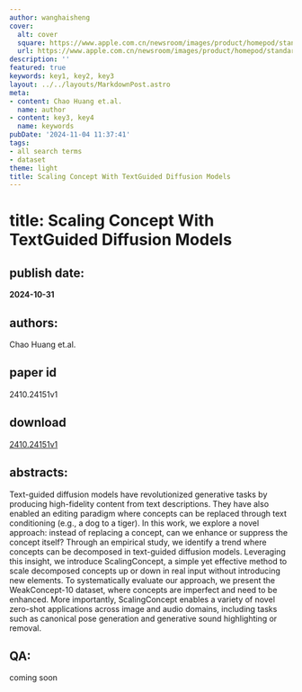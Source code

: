 ```yaml
---
author: wanghaisheng
cover:
  alt: cover
  square: https://www.apple.com.cn/newsroom/images/product/homepod/standard/Apple-HomePod-hero-230118_big.jpg.large_2x.jpg
  url: https://www.apple.com.cn/newsroom/images/product/homepod/standard/Apple-HomePod-hero-230118_big.jpg.large_2x.jpg
description: ''
featured: true
keywords: key1, key2, key3
layout: ../../layouts/MarkdownPost.astro
meta:
- content: Chao Huang et.al.
  name: author
- content: key3, key4
  name: keywords
pubDate: '2024-11-04 11:37:41'
tags:
- all search terms
- dataset
theme: light
title: Scaling Concept With TextGuided Diffusion Models
---
```


# title: Scaling Concept With TextGuided Diffusion Models 
## publish date: 
**2024-10-31** 
## authors: 
  Chao Huang et.al. 
## paper id
2410.24151v1
## download
[2410.24151v1](http://arxiv.org/abs/2410.24151v1)
## abstracts:
Text-guided diffusion models have revolutionized generative tasks by producing high-fidelity content from text descriptions. They have also enabled an editing paradigm where concepts can be replaced through text conditioning (e.g., a dog to a tiger). In this work, we explore a novel approach: instead of replacing a concept, can we enhance or suppress the concept itself? Through an empirical study, we identify a trend where concepts can be decomposed in text-guided diffusion models. Leveraging this insight, we introduce ScalingConcept, a simple yet effective method to scale decomposed concepts up or down in real input without introducing new elements. To systematically evaluate our approach, we present the WeakConcept-10 dataset, where concepts are imperfect and need to be enhanced. More importantly, ScalingConcept enables a variety of novel zero-shot applications across image and audio domains, including tasks such as canonical pose generation and generative sound highlighting or removal.
## QA:
coming soon
